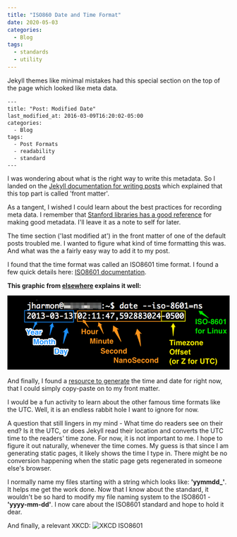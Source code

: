 ```yaml
---
title: "ISO860 Date and Time Format"
date: 2020-05-03
categories:
  - Blog
tags:
  - standards
  - utility
---
```


Jekyll themes like minimal mistakes had this special section on the top of the page which looked like meta data.

```
---
title: "Post: Modified Date"
last_modified_at: 2016-03-09T16:20:02-05:00
categories:
  - Blog
tags:
  - Post Formats
  - readability
  - standard
---
```

I was wondering about what is the right way to write this metadata. So I landed on the [Jekyll documentation for writing posts](https://jekyllrb.com/docs/posts/#displaying-an-index-of-posts) which explained that this top part is called 'front matter'.

As a tangent, I wished I could learn about the best practices for recording meta data. I remember that [Stanford libraries has a good reference](https://library.stanford.edu/research/data-management-services/data-best-practices/creating-metadata) for making good metadata. I'll leave it as a note to self for later.

The time section ('last modified at') in the front matter of one of the default posts troubled me. I wanted to figure what kind of time formatting this was. And what was the a fairly easy way to add it to my post.

I found that the time format was called an ISO8601 time format. I found a few quick details here: [ISO8601 documentation](https://www.iso.org/iso-8601-date-and-time-format.html).

**This graphic from [elsewhere](http://apiux.com/2013/03/20/5-laws-api-dates-and-times/) explains it well:**

![ISO8601 explained](/assets/images/iso-8601.png)

And finally, I found a [resource to generate](https://www.utctime.net/) the time and date for right now, that I could simply copy-paste on to my front matter.

I would be a fun activity to learn about the other famous time formats like the UTC. Well, it is an endless rabbit hole I want to ignore for now.

A question that still lingers in my mind - What time do readers see on their end? Is it the UTC, or does Jekyll read their location and converts the UTC time to the readers' time zone. For now, it is not important to me. I hope to figure it out naturally, whenever the time comes. My guess is that since I am generating static pages, it likely shows the time I type in. There might be no conversion happening when the static page gets regenerated in someone else's browser.

I normally name my files starting with a string which looks like: **'yymmdd_'**. It helps me get the work done. Now that I know about the standard, it wouldn't be so hard to modify my file naming system to the ISO8601 - **'yyyy-mm-dd'**. I  now care about the ISO8601 standard and hope to hold it dear.

And finally, a relevant XKCD:
![XKCD ISO8601](https://imgs.xkcd.com/comics/iso_8601.png)
